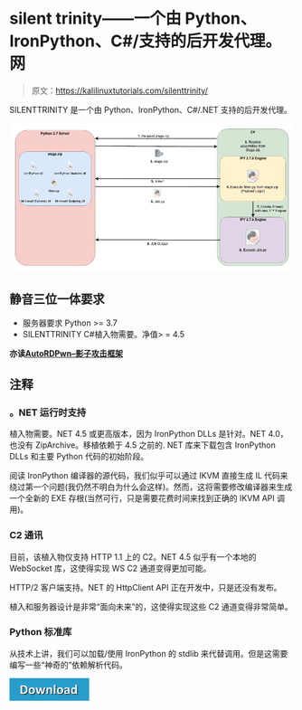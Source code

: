 # silent trinity——一个由 Python、IronPython、C#/支持的后开发代理。网

> 原文：<https://kalilinuxtutorials.com/silenttrinity/>

SILENTTRINITY 是一个由 Python、IronPython、C#/.NET 支持的后开发代理。

![](img//0d2ffad1faaa10993dfa81a86ccc27dd.png)

## **静音三位一体要求**

*   服务器要求 Python >= 3.7
*   SILENTTRINITY C#植入物需要。净值> = 4.5

**亦读[AutoRDPwn–影子攻击框架](https://kalilinuxtutorials.com/autordpwn/)**

## **注释**

### **。NET 运行时支持**

植入物需要。NET 4.5 或更高版本，因为 IronPython DLLs 是针对。NET 4.0，也没有 ZipArchive。移植依赖于 4.5 之前的. NET 库来下载包含 IronPython DLLs 和主要 Python 代码的初始阶段。

阅读 IronPython 编译器的源代码，我们似乎可以通过 IKVM 直接生成 IL 代码来绕过第一个问题(我仍然不明白为什么会这样)。然而，这将需要修改编译器来生成一个全新的 EXE 存根(当然可行，只是需要花费时间来找到正确的 IKVM API 调用)。

### **C2 通讯**

目前，该植入物仅支持 HTTP 1.1 上的 C2。NET 4.5 似乎有一个本地的 WebSocket 库，这使得实现 WS C2 通道变得更加可能。

HTTP/2 客户端支持。NET 的 HttpClient API 正在开发中，只是还没有发布。

植入和服务器设计是非常“面向未来”的，这使得实现这些 C2 通道变得非常简单。

### **Python 标准库**

从技术上讲，我们可以加载/使用 IronPython 的 stdlib 来代替调用。但是这需要编写一些“神奇的”依赖解析代码。

[![](img//d861a9096555aeb1980fc054015933d7.png)](https://github.com/byt3bl33d3r/SILENTTRINITY)